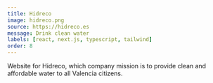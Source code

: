 ```yaml
---
title: Hidreco
image: hidreco.png
source: https://hidreco.es
message: Drink clean water
labels: [react, next.js, typescript, tailwind]
order: 8
---
```


Website for Hidreco, which company mission is to provide clean and affordable water to all Valencia citizens.
